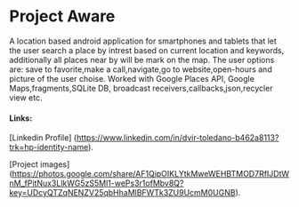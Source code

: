# Project Aware

 A location based android application for smartphones and tablets that let the user search a place by intrest based on current location and keywords, additionally all places near by will be  mark on the map.
 The user options are: save to favorite,make a call,navigate,go to website,open-hours and picture of the user choise.
Worked with Google Places API, Google Maps,fragments,SQLite DB, broadcast receivers,callbacks,json,recycler view etc.

#### Links:
[Linkedin Profile] (https://www.linkedin.com/in/dvir-toledano-b462a8113?trk=hp-identity-name).

[Project images] (https://photos.google.com/share/AF1QipOIKLYtkMweWEHBTMOD7RfIJDtWnM_fPitNux3LlkWG5zS5Ml1-wePs3r1ofMbv8Q?key=UDcyQTZqNENZV25qbHhaMlBFWTk3ZU9UcmM0UGNB).
